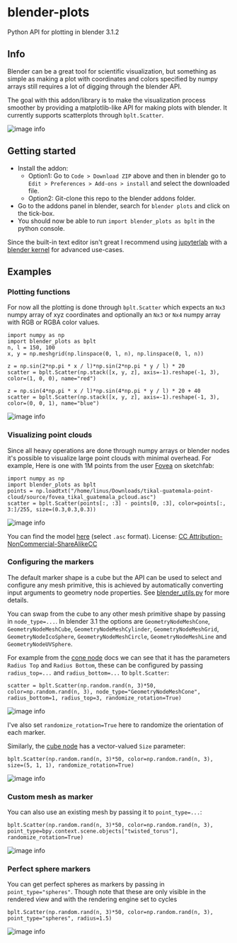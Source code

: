 # blender-plots

Python API for plotting in blender 3.1.2

## Info

Blender can be a great tool for scientific visualization, but something as simple as making a plot with coordinates and
colors specified by numpy arrays still requires a lot of digging through the blender API.

The goal with this addon/library is to make the visualization process smoother by providing a matplotlib-like API for
making plots with blender. It currently supports scatterplots through `bplt.Scatter`.

![image info](./images/sinusoids.png)

## Getting started

* Install the addon:
    * Option1: Go to `Code > Download ZIP` above and then in blender go to `Edit > Preferences > Add-ons > install` and select
      the downloaded file.
    * Option2: Git-clone this repo to the blender addons folder.
* Go to the addons panel in blender, search for `blender plots` and click on the tick-box.
* You should now be able to run `import blender_plots as bplt` in the python console.

Since the built-in text editor isn't great I recommend using [jupyterlab](https://jupyter.org/)
with
a [blender kernel](https://blender.stackexchange.com/questions/172249/how-can-i-use-blenders-python-api-from-a-ipython-terminal-or-jupyter-notebook)
for advanced use-cases.

## Examples

### Plotting functions

For now all the plotting is done through `bplt.Scatter` which expects an `Nx3` numpy array of xyz coordinates and
optionally an `Nx3` or `Nx4` numpy array with RGB or RGBA color values.

```
import numpy as np
import blender_plots as bplt
n, l = 150, 100
x, y = np.meshgrid(np.linspace(0, l, n), np.linspace(0, l, n))

z = np.sin(2*np.pi * x / l)*np.sin(2*np.pi * y / l) * 20
scatter = bplt.Scatter(np.stack([x, y, z], axis=-1).reshape(-1, 3), color=(1, 0, 0), name="red")

z = np.sin(4*np.pi * x / l)*np.sin(4*np.pi * y / l) * 20 + 40
scatter = bplt.Scatter(np.stack([x, y, z], axis=-1).reshape(-1, 3), color=(0, 0, 1), name="blue")
```

![image info](./images/sinusoids_editor.png)

### Visualizing point clouds

Since all heavy operations are done through numpy arrays or blender nodes it's possible to visualize large point clouds
with minimal overhead. For example, Here is one with 1M points from the user [Fovea](https://sketchfab.com/3dfovea) on
sketchfab:

```
import numpy as np
import blender_plots as bplt
points = np.loadtxt("/home/linus/Downloads/tikal-guatemala-point-cloud/source/fovea_tikal_guatemala_pcloud.asc")
scatter = bplt.Scatter(points[:, :3] - points[0, :3], color=points[:, 3:]/255, size=(0.3,0.3,0.3))
```

![image info](./images/tikal.png)

You can find the
model [here](https://sketchfab.com/3d-models/tikal-guatemala-point-cloud-ea0a4612234c4aa3bad3ad68dd369953)
(select `.asc` format).
License: [CC Attribution-NonCommercial-ShareAlikeCC](https://creativecommons.org/licenses/by-nc-sa/4.0/)

### Configuring the markers

The default marker shape is a cube but the API can be used to select and configure any mesh primitive, this is achieved
by automatically converting input arguments to geometry node properties.
See [blender_utils.py](https://github.com/Linusnie/blender_plots/blob/main/blender_utils.py)
for more details.

You can swap from the cube to any other mesh primitive shape by passing in `node_type=...`. In blender 3.1 the options
are
`GeometryNodeMeshCone`, `GeometryNodeMeshCube`, `GeometryNodeMeshCylinder`, `GeometryNodeMeshGrid`,
`GeometryNodeIcoSphere`, `GeometryNodeMeshCircle`, `GeometryNodeMeshLine` and `GeometryNodeUVSphere`.

For example from
the [cone node](https://docs.blender.org/manual/en/3.1/modeling/geometry_nodes/mesh_primitives/cone.html) docs we can
see that it has the parameters `Radius Top` and `Radius Bottom`, these can be configured by passing `radius_top=...`
and `radius_bottom=...` to `bplt.Scatter`:

```
scatter = bplt.Scatter(np.random.rand(n, 3)*50, color=np.random.rand(n, 3), node_type="GeometryNodeMeshCone", radius_bottom=1, radius_top=3, randomize_rotation=True)
```

![image info](./images/cones.png)

I've also set `randomize_rotation=True` here to randomize the orientation of each marker.

Similarly, the [cube node](https://docs.blender.org/manual/en/latest/modeling/geometry_nodes/mesh_primitives/cube.html)
has a vector-valued `Size` parameter:

```
bplt.Scatter(np.random.rand(n, 3)*50, color=np.random.rand(n, 3), size=(5, 1, 1), randomize_rotation=True)
```

![image info](./images/rotated.png)

### Custom mesh as marker

You can also use an existing mesh by passing it to `point_type=...`:

```
bplt.Scatter(np.random.rand(n, 3)*50, color=np.random.rand(n, 3), point_type=bpy.context.scene.objects["twisted_torus"], randomize_rotation=True)
```

![image info](./images/custom_mesh.png)

### Perfect sphere markers

You can get perfect spheres as markers by passing in `point_type="spheres"`. Though note that these are only visible in
the rendered view and with the rendering engine set to cycles

```
bplt.Scatter(np.random.rand(n, 3)*50, color=np.random.rand(n, 3), point_type="spheres", radius=1.5)
```

![image info](./images/spheres.png)
